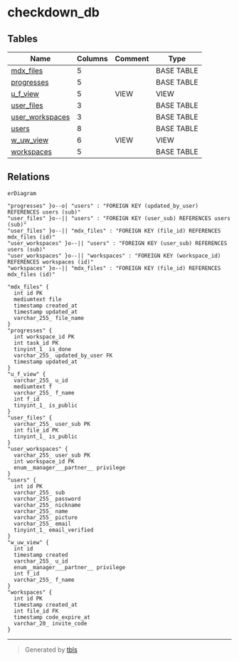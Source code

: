 # checkdown_db

## Tables

| Name | Columns | Comment | Type |
| ---- | ------- | ------- | ---- |
| [mdx_files](mdx_files.md) | 5 |  | BASE TABLE |
| [progresses](progresses.md) | 5 |  | BASE TABLE |
| [u_f_view](u_f_view.md) | 5 | VIEW | VIEW |
| [user_files](user_files.md) | 3 |  | BASE TABLE |
| [user_workspaces](user_workspaces.md) | 3 |  | BASE TABLE |
| [users](users.md) | 8 |  | BASE TABLE |
| [w_uw_view](w_uw_view.md) | 6 | VIEW | VIEW |
| [workspaces](workspaces.md) | 5 |  | BASE TABLE |

## Relations

```mermaid
erDiagram

"progresses" }o--o| "users" : "FOREIGN KEY (updated_by_user) REFERENCES users (sub)"
"user_files" }o--|| "users" : "FOREIGN KEY (user_sub) REFERENCES users (sub)"
"user_files" }o--|| "mdx_files" : "FOREIGN KEY (file_id) REFERENCES mdx_files (id)"
"user_workspaces" }o--|| "users" : "FOREIGN KEY (user_sub) REFERENCES users (sub)"
"user_workspaces" }o--|| "workspaces" : "FOREIGN KEY (workspace_id) REFERENCES workspaces (id)"
"workspaces" }o--|| "mdx_files" : "FOREIGN KEY (file_id) REFERENCES mdx_files (id)"

"mdx_files" {
  int id PK
  mediumtext file
  timestamp created_at
  timestamp updated_at
  varchar_255_ file_name
}
"progresses" {
  int workspace_id PK
  int task_id PK
  tinyint_1_ is_done
  varchar_255_ updated_by_user FK
  timestamp updated_at
}
"u_f_view" {
  varchar_255_ u_id
  mediumtext f
  varchar_255_ f_name
  int f_id
  tinyint_1_ is_public
}
"user_files" {
  varchar_255_ user_sub PK
  int file_id PK
  tinyint_1_ is_public
}
"user_workspaces" {
  varchar_255_ user_sub PK
  int workspace_id PK
  enum__manager___partner__ privilege
}
"users" {
  int id PK
  varchar_255_ sub
  varchar_255_ password
  varchar_255_ nickname
  varchar_255_ name
  varchar_255_ picture
  varchar_255_ email
  tinyint_1_ email_verified
}
"w_uw_view" {
  int id
  timestamp created
  varchar_255_ u_id
  enum__manager___partner__ privilege
  int f_id
  varchar_255_ f_name
}
"workspaces" {
  int id PK
  timestamp created_at
  int file_id FK
  timestamp code_expire_at
  varchar_20_ invite_code
}
```

---

> Generated by [tbls](https://github.com/k1LoW/tbls)
